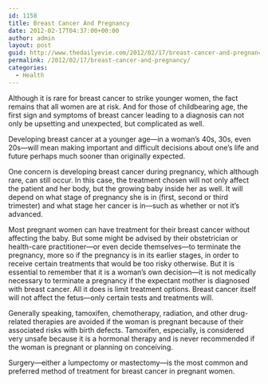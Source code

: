 ```yaml
---
id: 1158
title: Breast Cancer And Pregnancy
date: 2012-02-17T04:37:00+00:00
author: admin
layout: post
guid: http://www.thedailyevie.com/2012/02/17/breast-cancer-and-pregnancy/
permalink: /2012/02/17/breast-cancer-and-pregnancy/
categories:
  - Health
---
```

Although it is rare for breast cancer to strike younger women, the fact remains that all women are at risk. And for those of childbearing age, the first sign and symptoms of breast cancer leading to a diagnosis can not only be upsetting and unexpected, but complicated as well.

Developing breast cancer at a younger age—in a woman’s 40s, 30s, even 20s—will mean making important and difficult decisions about one’s life and future perhaps much sooner than originally expected.

One concern is developing breast cancer during pregnancy, which although rare, can still occur. In this case, the treatment chosen will not only affect the patient and her body, but the growing baby inside her as well. It will depend on what stage of pregnancy she is in (first, second or third trimester) and what stage her cancer is in—such as whether or not it’s advanced.

Most pregnant women can have treatment for their breast cancer without affecting the baby. But some might be advised by their obstetrician or health-care practitioner—or even decide themselves—to terminate the pregnancy, more so if the pregnancy is in its earlier stages, in order to receive certain treatments that would be too risky otherwise. But it is essential to remember that it is a woman’s own decision—it is not medically necessary to terminate a pregnancy if the expectant mother is diagnosed with breast cancer. All it does is limit treatment options. Breast cancer itself will not affect the fetus—only certain tests and treatments will.

Generally speaking, tamoxifen, chemotherapy, radiation, and other drug-related therapies are avoided if the woman is pregnant because of their associated risks with birth defects. Tamoxifen, especially, is considered very unsafe because it is a hormonal therapy and is never recommended if the woman is pregnant or planning on conceiving.

Surgery—either a lumpectomy or mastectomy—is the most common and preferred method of treatment for breast cancer in pregnant women.